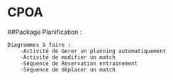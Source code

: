 # CPOA

##Package Planification :

    Diagrammes à faire :
        -Activité de Gerer un planning automatiquement
        -Activité de modifier un match
        -Séquence de Reservation entrainement
        -Séquence de déplacer un match
